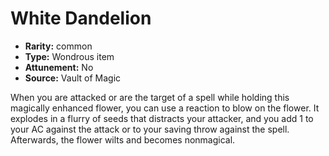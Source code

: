 
# White Dandelion

* **Rarity:** common
* **Type:** Wondrous item
* **Attunement:** No
* **Source:** Vault of Magic


When you are attacked or are the target of a spell while holding this magically enhanced flower, you can use a reaction to blow on the flower. It explodes in a flurry of seeds that distracts your attacker, and you add 1 to your AC against the attack or to your saving throw against the spell. Afterwards, the flower wilts and becomes nonmagical.
